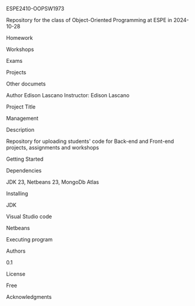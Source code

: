 ESPE2410-OOPSW1973

Repository for the class of Object-Oriented Programming at ESPE in 2024-10-28

Homework

Workshops

Exams

Projects

Other documets

Author Edison Lascano Instructor: Edison Lascano

Project Title

Management 

Description

Repository for uploading students' code for Back-end and Front-end projects, assignments and workshops

Getting Started

Dependencies

JDK 23, Netbeans 23, MongoDb Atlas

Installing

JDK

Visual Studio code

Netbeans

Executing program


Authors

0.1

License

Free

Acknowledgments
